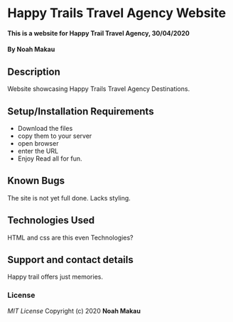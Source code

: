 # Happy Trails Travel Agency Website
#### This is a website for Happy Trail Travel Agency, 30/04/2020
#### By **Noah Makau**
## Description
Website showcasing Happy Trails Travel Agency Destinations.
## Setup/Installation Requirements
* Download the files
* copy them to your server
* open browser
* enter the URL
* Enjoy
Read all for fun.
## Known Bugs
The site is not yet full done. Lacks styling.
## Technologies Used
HTML and css are this even Technologies?
## Support and contact details
Happy trail offers just memories.
### License
*MIT License*
Copyright (c) 2020 **Noah Makau**

